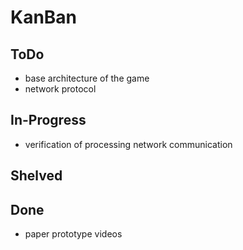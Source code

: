 # KanBan

## ToDo

- base architecture of the game
- network protocol

## In-Progress

- verification of processing network communication

## Shelved

## Done

- paper prototype videos
